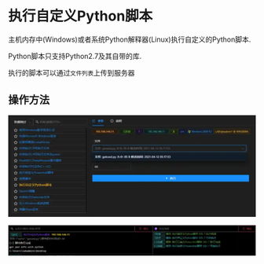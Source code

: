 # 执行自定义Python脚本


主机内存中(Windows)或者系统Python解释器(Linux)执行自定义的Python脚本. 

Python脚本只支持Python2.7及其自带的库. 

执行的脚本可以通过`文件列表`上传到服务器

## 操作方法
![](img\DefenseEvasion_ProcessInjection_PythonRunInMem\1.webp)

![](img\DefenseEvasion_ProcessInjection_PythonRunInMem\2.webp)


